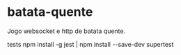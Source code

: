 # batata-quente
Jogo websocket e http de batata quente.

tests
npm install -g jest
| npm install --save-dev supertest
